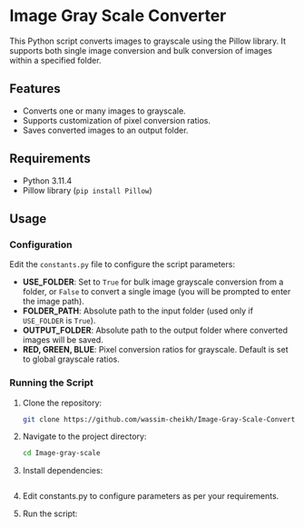 # Image Gray Scale Converter

This Python script converts images to grayscale using the Pillow library. It supports both single image conversion and bulk conversion of images within a specified folder.

## Features

- Converts one or many images to grayscale.
- Supports customization of pixel conversion ratios.
- Saves converted images to an output folder.

## Requirements

- Python 3.11.4
- Pillow library (`pip install Pillow`)

## Usage

### Configuration

Edit the `constants.py` file to configure the script parameters:

- **USE_FOLDER**: Set to `True` for bulk image grayscale conversion from a folder, or `False` to convert a single image (you will be prompted to enter the image path).
- **FOLDER_PATH**: Absolute path to the input folder (used only if `USE_FOLDER` is `True`).
- **OUTPUT_FOLDER**: Absolute path to the output folder where converted images will be saved.
- **RED, GREEN, BLUE**: Pixel conversion ratios for grayscale. Default is set to global grayscale ratios.

### Running the Script

1. Clone the repository:

   ```bash
   git clone https://github.com/wassim-cheikh/Image-Gray-Scale-Converter
2. Navigate to the project directory: 
    ```bash
    cd Image-gray-scale
3. Install dependencies: 
    ```bash pip install -r requirements.txt

4. Edit constants.py to configure parameters as per your requirements.
5. Run the script: 
    ```bash python main.py




